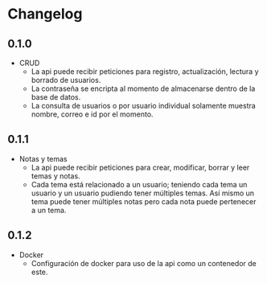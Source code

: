 # Changelog

## 0.1.0
* CRUD
  * La api puede recibir peticiones para registro, actualización, lectura y borrado de usuarios.
  * La contraseña se encripta al momento de almacenarse dentro de la base de datos.
  * La consulta de usuarios o por usuario individual solamente muestra nombre, correo e id por el momento.

## 0.1.1
* Notas y temas
	* La api puede recibir peticiones para crear, modificar, borrar y leer temas y notas.
	* Cada tema está relacionado a un usuario; teniendo cada tema un usuario y un usuario pudiendo tener múltiples temas. Así mismo un tema puede tener múltiples notas pero cada nota puede pertenecer a un tema.

## 0.1.2
* Docker
	* Configuración de docker para uso de la api como un contenedor de este.